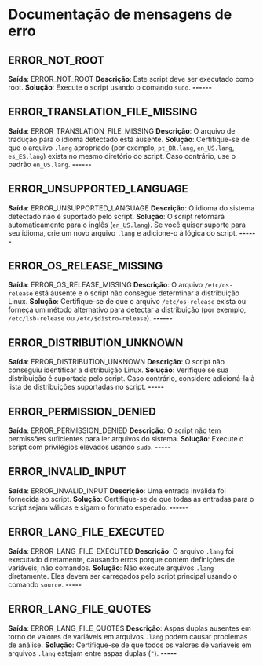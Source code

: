 # Documentação de mensagens de erro

## ERROR_NOT_ROOT
**Saída**: ERROR_NOT_ROOT
**Descrição**: Este script deve ser executado como root.
**Solução**: Execute o script usando o comando `sudo`.
**------**

## ERROR_TRANSLATION_FILE_MISSING
**Saída**: ERROR_TRANSLATION_FILE_MISSING
**Descrição**: O arquivo de tradução para o idioma detectado está ausente.
**Solução**: Certifique-se de que o arquivo `.lang` apropriado (por exemplo, `pt_BR.lang`, `en_US.lang`, `es_ES.lang`) exista no mesmo diretório do script. Caso contrário, use o padrão `en_US.lang`.
**------**

## ERROR_UNSUPPORTED_LANGUAGE
**Saída**: ERROR_UNSUPPORTED_LANGUAGE
**Descrição**: O idioma do sistema detectado não é suportado pelo script.
**Solução**: O script retornará automaticamente para o inglês (`en_US.lang`). Se você quiser suporte para seu idioma, crie um novo arquivo `.lang` e adicione-o à lógica do script.
**------**

## ERROR_OS_RELEASE_MISSING
**Saída**: ERROR_OS_RELEASE_MISSING
**Descrição**: O arquivo `/etc/os-release` está ausente e o script não consegue determinar a distribuição Linux.
**Solução**: Certifique-se de que o arquivo `/etc/os-release` exista ou forneça um método alternativo para detectar a distribuição (por exemplo, `/etc/lsb-release` ou `/etc/$distro-release`).
**------**

## ERROR_DISTRIBUTION_UNKNOWN
**Saída**: ERROR_DISTRIBUTION_UNKNOWN
**Descrição**: O script não conseguiu identificar a distribuição Linux.
**Solução**: Verifique se sua distribuição é suportada pelo script. Caso contrário, considere adicioná-la à lista de distribuições suportadas no script.
**-----**

## ERROR_PERMISSION_DENIED
**Saída**: ERROR_PERMISSION_DENIED
**Descrição**: O script não tem permissões suficientes para ler arquivos do sistema.
**Solução**: Execute o script com privilégios elevados usando `sudo`.
**-----**

## ERROR_INVALID_INPUT
**Saída**: ERROR_INVALID_INPUT
**Descrição**: Uma entrada inválida foi fornecida ao script.
**Solução**: Certifique-se de que todas as entradas para o script sejam válidas e sigam o formato esperado.
**-----**-

## ERROR_LANG_FILE_EXECUTED
**Saída**: ERROR_LANG_FILE_EXECUTED
**Descrição**: O arquivo `.lang` foi executado diretamente, causando erros porque contém definições de variáveis, não comandos.
**Solução**: Não execute arquivos `.lang` diretamente. Eles devem ser carregados pelo script principal usando o comando `source`.
**-----**

## ERROR_LANG_FILE_QUOTES
**Saída**: ERROR_LANG_FILE_QUOTES
**Descrição**: Aspas duplas ausentes em torno de valores de variáveis ​​em arquivos `.lang` podem causar problemas de análise.
**Solução**: Certifique-se de que todos os valores de variáveis ​​em arquivos `.lang` estejam entre aspas duplas (`"`).
**-----**